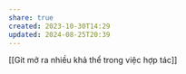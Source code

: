 ```yaml
---
share: true
created: 2023-10-30T14:29
updated: 2024-08-25T20:39
---
```

[[Git mở ra nhiều khả thể trong việc hợp tác]]
